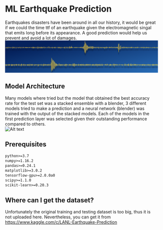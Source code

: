 # ML Earthquake Prediction #

Earthquakes disasters have been around in all our history, it would be great if we could the time ttf of an earthquake given 
the electromagnetic singal that emits long before its appearance. A good prediction would help us prevent and avoid a lot 
of damages. 
![Alt text](images/header.png?raw=true "Header")

## Model Architecture ##
Many models where tried but the model that obtained the best accuracy rate for the test set was a stacked ensemble with a blender, 
3 different models tried to make a prediction and a neural network (blender) was trained with the output of the stacked models. Each of the models in the first prediction layer was selected given their outstanding performance compared to others.  
![Alt text](images/earthquake.png?raw=true "Header")

## Prerequisites ##

    python>=3.7
    numpy>=1.16.2
    pandas>=0.24.1
    matplotlib>=3.0.2
    tensorflow-gpu>=2.0.0a0
    scipy>=1.1.0
    scikit-learn>=0.20.3
    

## Where can I get the dataset? ##

Unfortunately the original training and testing dataset is too big, thus it is not uploaded here.
Nevertheless, you can get it from https://www.kaggle.com/c/LANL-Earthquake-Prediction
